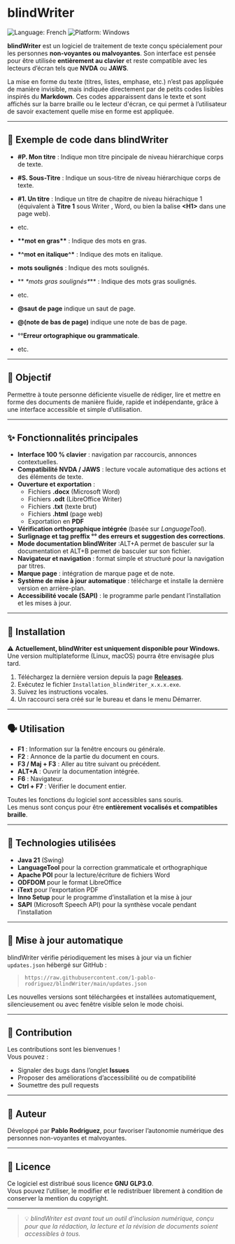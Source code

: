 # blindWriter

![Language: French](https://img.shields.io/badge/lang-French-blue?style=flat-square&logo=google-translate)
![Platform: Windows](https://img.shields.io/badge/platform-Windows-lightgrey?style=flat-square&logo=windows)

**blindWriter** est un logiciel de traitement de texte conçu spécialement pour les personnes **non-voyantes ou malvoyantes**.
Son interface est pensée pour être utilisée **entièrement au clavier** et reste compatible avec les lecteurs d’écran tels que **NVDA** ou **JAWS**.

La mise en forme du texte (titres, listes, emphase, etc.) n’est pas appliquée de manière invisible, mais indiquée directement par de petits codes lisibles inspirés du **Markdown**.
Ces codes apparaissent dans le texte et sont affichés sur la barre braille ou le lecteur d'écran, ce qui permet à l’utilisateur de savoir exactement quelle mise en forme est appliquée.

---

## 📌 Exemple de code dans blindWriter

- **#P. Mon titre** : Indique mon titre pincipale de niveau hiérarchique corps de texte.
- **#S. Sous-Titre** : Indique un sous-titre  de niveau hiérarchique corps de texte.
- **#1. Un titre** : Indique un titre de chapitre de niveau hiérachique 1 (équivalent à **Titre 1** sous Writer , Word, ou bien la balise **\<H1\>** dans une page web).
- etc.

- **\*\*mot en gras\*\*** : Indique des mots en gras.
- **\*^mot en italique^\*** : Indique des mots en italique.
- **__mots soulignés__** : Indique des mots soulignés.
- ** _\*mots gras soulignés\*_** : Indique des mots gras soulignés.
- etc.

- **@saut de page** indique un saut de page.
- **@(note de bas de page)** indique une note de bas de page.
- °°**Erreur ortographique ou grammaticale**.
- etc.

---

## 🎯 Objectif

Permettre à toute personne déficiente visuelle de rédiger, lire et mettre en forme des documents de manière fluide, rapide et indépendante, grâce à une interface accessible et simple d’utilisation.

---

## ✨ Fonctionnalités principales

- **Interface 100 % clavier** : navigation par raccourcis, annonces contextuelles.  
- **Compatibilité NVDA / JAWS** : lecture vocale automatique des actions et des éléments de texte.  
- **Ouverture et exportation** :
  - Fichiers **.docx** (Microsoft Word)
  - Fichiers **.odt** (LibreOffice Writer)
  - Fichiers **.txt** (texte brut)
  - Fichiers  **.html** (page web)
  - Exportation en **PDF**
- **Vérification orthographique intégrée** (basée sur *LanguageTool*).  
- **Surlignage et tag preffix °° des erreurs et suggestion des corrections**.  
- **Mode documentation blindWriter** :ALT+A permet de basculer sur la documentation et ALT+B permet de basculer sur son fichier.
- **Navigateur et navigation** : format simple et structuré pour la navigation par titres.
- **Marque page** : intégration de marque page et de note.
- **Système de mise à jour automatique** : télécharge et installe la dernière version en arrière-plan.  
- **Accessibilité vocale (SAPI)** : le programme parle pendant l’installation et les mises à jour.  

---

## 🧩 Installation
⚠️ **Actuellement, blindWriter est uniquement disponible pour Windows.**  
Une version multiplateforme (Linux, macOS) pourra être envisagée plus tard.

1. Téléchargez la dernière version depuis la page [**Releases**](https://github.com/1-pablo-rodriguez/blindWriter/releases).  
2. Exécutez le fichier `Installation_blindWriter_x.x.x.exe`.  
3. Suivez les instructions vocales.  
4. Un raccourci sera créé sur le bureau et dans le menu Démarrer.

---

## 🗣️ Utilisation

- **F1** : Information sur la fenêtre encours ou générale.  
- **F2** : Annonce de la partie du document en cours.  
- **F3 / Maj + F3** : Aller au titre suivant ou précédent.  
- **ALT+A** : Ouvrir la documentation intégrée.
- **F6** : Navigateur.
- **Ctrl + F7** : Vérifier le document entier.  

Toutes les fonctions du logiciel sont accessibles sans souris.  
Les menus sont conçus pour être **entièrement vocalisés et compatibles braille**.

---

## 🧱 Technologies utilisées

- **Java 21** (Swing)  
- **LanguageTool** pour la correction grammaticale et orthographique  
- **Apache POI** pour la lecture/écriture de fichiers Word  
- **ODFDOM** pour le format LibreOffice  
- **iText** pour l’exportation PDF  
- **Inno Setup** pour le programme d’installation et la mise à jour  
- **SAPI** (Microsoft Speech API) pour la synthèse vocale pendant l’installation

---

## 🔄 Mise à jour automatique

blindWriter vérifie périodiquement les mises à jour via un fichier `updates.json` hébergé sur GitHub :  
> `https://raw.githubusercontent.com/1-pablo-rodriguez/blindWriter/main/updates.json`

Les nouvelles versions sont téléchargées et installées automatiquement, silencieusement ou avec fenêtre visible selon le mode choisi.

---

## 💬 Contribution

Les contributions sont les bienvenues !  
Vous pouvez :
- Signaler des bugs dans l’onglet **Issues**
- Proposer des améliorations d’accessibilité ou de compatibilité
- Soumettre des pull requests

---

## 👤 Auteur

Développé par **Pablo Rodriguez**, pour favoriser l’autonomie numérique des personnes non-voyantes et malvoyantes.

---

## 🪪 Licence

Ce logiciel est distribué sous licence **GNU GLP3.0**.  
Vous pouvez l’utiliser, le modifier et le redistribuer librement à condition de conserver la mention du copyright.

---

> 💡 *blindWriter est avant tout un outil d’inclusion numérique, conçu pour que la rédaction, la lecture et la révision de documents soient accessibles à tous.*

















